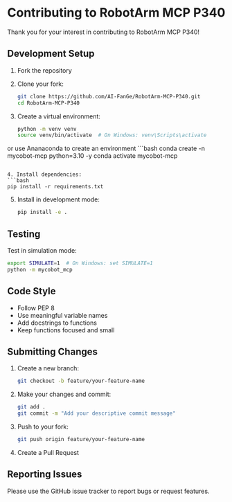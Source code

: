 # Contributing to RobotArm MCP P340

Thank you for your interest in contributing to RobotArm MCP P340!

## Development Setup

1. Fork the repository
2. Clone your fork:
   ```bash
   git clone https://github.com/AI-FanGe/RobotArm-MCP-P340.git
   cd RobotArm-MCP-P340
   ```

3. Create a virtual environment:
   ```bash
   python -m venv venv
   source venv/bin/activate  # On Windows: venv\Scripts\activate
   ```
or use Ananaconda to create an environment
      ```bash
   conda create -n mycobot-mcp python=3.10 -y
   conda activate mycobot-mcp
   ```

4. Install dependencies:
   ```bash
   pip install -r requirements.txt
   ```

5. Install in development mode:
   ```bash
   pip install -e .
   ```

## Testing

Test in simulation mode:
```bash
export SIMULATE=1  # On Windows: set SIMULATE=1
python -m mycobot_mcp
```

## Code Style

- Follow PEP 8
- Use meaningful variable names
- Add docstrings to functions
- Keep functions focused and small

## Submitting Changes

1. Create a new branch:
   ```bash
   git checkout -b feature/your-feature-name
   ```

2. Make your changes and commit:
   ```bash
   git add .
   git commit -m "Add your descriptive commit message"
   ```

3. Push to your fork:
   ```bash
   git push origin feature/your-feature-name
   ```

4. Create a Pull Request

## Reporting Issues

Please use the GitHub issue tracker to report bugs or request features. 